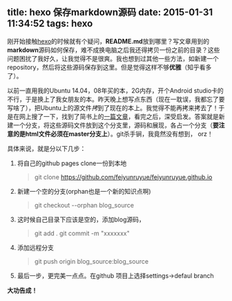 title: hexo 保存markdown源码
date: 2015-01-31 11:34:52
tags: hexo
---

刚开始接触[hexo](http://hexo.io)的时候就有个疑问，**README.md**放到哪里？写文章用到的**markdown**源码如何保存，难不成换电脑之后我还得拷贝一份之前的目录？这些问题困扰了我好久，让我觉得不是很爽。我也想到过其他一些方法，如新建一个repository，然后将这些源码保存到这里。但是觉得这样不够**优雅**（知乎看多了）。

以前一直用我的Ubuntu 14.04，08年买的本，2G内存，开个Android studio卡的不行，于是换上了我女朋友的本。昨天晚上想写点东西（现在一耽误，我都忘了要写啥了），把Ubuntu上的源文件*拷*到了现在的本上。我觉得不能再拷来拷去了！于是在网上搜了一下，找到了简书上的[一篇文章](http://www.jianshu.com/p/e6b2fbcfa05e)，看完之后，深受启发。答案就是新建一个分支，将这些源码文件放到这个分支里，源码和展现，各占一个分支（**要注意的是html文件必须在master分支上**）。git杀手锏，我竟然没有想到， orz！

具体来说，就是分以下几步：

 1. 将自己的github pages clone一份到本地
     > git clone https://github.com/feiyunruyue/feiyunruyue.github.io

 2. 新建一个空的分支(orphan也是一个新的知识点啊)
	 > git checkout --orphan blog_source

 3. 这时候自己目录下应该是空的，添加blog源码，
	 > git add .
	 > git commit -m "xxxxxxx"

 4. 添加远程分支
	 > git push origin blog_source:blog_source

 5. 最后一步，更完美一点点。在github 项目上选择settings->defaul branch

**大功告成！**

 